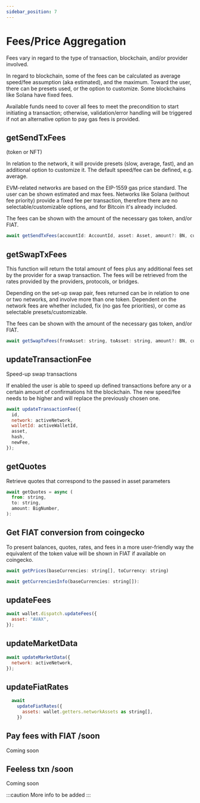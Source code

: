 ```yaml
---
sidebar_position: 7
---
```


# Fees/Price Aggregation

Fees vary in regard to the type of transaction, blockchain, and/or provider involved.

In regard to blockchain, some of the fees can be calculated as average speed/fee assumption (aka estimated), and the maximum. Toward the user, there can be presets used, or the option to customize. Some blockchains like Solana have fixed fees.

Available funds need to cover all fees to meet the precondition to start initiating a transaction; otherwise, validation/error handling will be triggered if not an alternative option to pay gas fees is provided.

## getSendTxFees

(token or NFT)

In relation to the network, it will provide presets (slow, average, fast), and an additional option to customize it. The default speed/fee can be defined, e.g. average.

EVM-related networks are based on the EIP-1559 gas price standard. The user can be shown estimated and max fees.
Networks like Solana (without fee priority) provide a fixed fee per transaction, therefore there are no selectable/customizable options, and
for Bitcoin it's already included.

The fees can be shown with the amount of the necessary gas token, and/or FIAT.

```javascript
await getSendTxFees(accountId: AccountId, asset: Asset, amount?: BN, customFee?: FeeType)
```

## getSwapTxFees

This function will return the total amount of fees plus any additional fees set by the provider for a swap transaction. The fees will be retrieved from the rates provided by the providers, protocols, or bridges.

Depending on the set-up swap pair, fees returned can be in relation to one or two networks, and involve more than one token.
Dependent on the network fees are whether included, fix (no gas fee priorities), or come as selectable presets/customizable.

The fees can be shown with the amount of the necessary gas token, and/or FIAT.

```javascript
await getSwapTxFees(fromAsset: string, toAsset: string, amount?: BN, customFee?: FeeType)
```

## updateTransactionFee

Speed-up swap transactions

If enabled the user is able to speed up defined transactions before any or a certain amount of confirmations hit the blockchain. The new speed/fee needs to be higher and will replace the previously chosen one.

```javascript
await updateTransactionFee({
  id,
  network: activeNetwork,
  walletId: activeWalletId,
  asset,
  hash,
  newFee,
});
```

## getQuotes

Retrieve quotes that correspond to the passed in asset parameters

```javascript
await getQuotes = async (
  from: string,
  to: string,
  amount: BigNumber,
):
```

## Get FIAT conversion from coingecko

To present balances, quotes, rates, and fees in a more user-friendly way the equivalent of the token value will be shown in FIAT if available on coingecko.

```javascript
await getPrices(baseCurrencies: string[], toCurrency: string)
```

```javascript
await getCurrenciesInfo(baseCurrencies: string[]):
```

## updateFees

```javascript
await wallet.dispatch.updateFees({
  asset: "AVAX",
});
```

## updateMarketData

```javascript
await updateMarketData({
  network: activeNetwork,
});
```

## updateFiatRates

```javascript
  await
    updateFiatRates({
      assets: wallet.getters.networkAssets as string[],
    })
```

## Pay fees with FIAT /soon

Coming soon

## Feeless txn /soon

Coming soon

:::caution
More info to be added
:::
